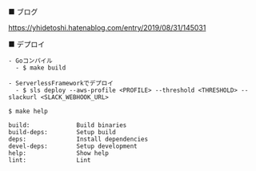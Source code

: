 ■ ブログ

https://yhidetoshi.hatenablog.com/entry/2019/08/31/145031


■ デプロイ
```
- Goコンパイル
  - $ make build

- ServerlessFrameworkでデプロイ
  - $ sls deploy --aws-profile <PROFILE> --threshold <THRESHOLD> --slackurl <SLACK_WEBHOOK_URL>
```


`$ make help`
```
build:             Build binaries
build-deps:        Setup build
deps:              Install dependencies
devel-deps:        Setup development
help:              Show help
lint:              Lint
```
